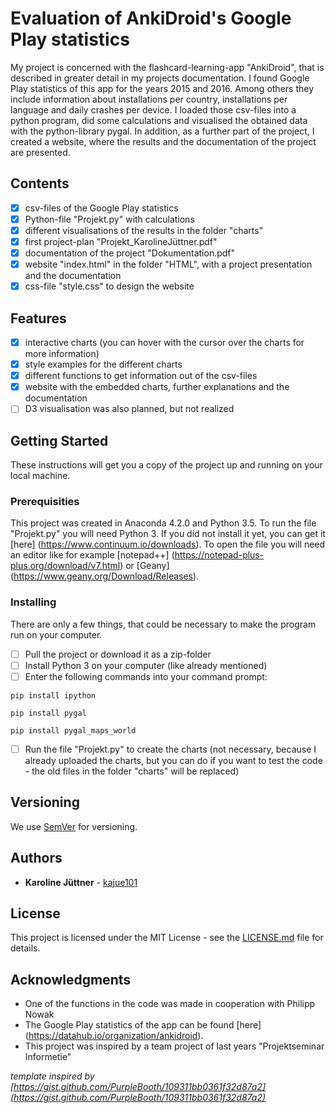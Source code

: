 # Evaluation of AnkiDroid's Google Play statistics

My project is concerned with the flashcard-learning-app "AnkiDroid", that is described in greater detail in my projects documentation. I found Google Play statistics of this app for the years 2015 and 2016. Among others they include information about installations per country, installations per language and daily crashes per device.
I loaded those csv-files into a python program, did some calculations and visualised the obtained data with the python-library pygal. In addition, as a further part of the project, I created a website, where the results and the documentation of the project are presented.

## Contents ##

- [x] csv-files of the Google Play statistics
- [x] Python-file "Projekt.py" with calculations 
- [x] different visualisations of the results in the folder "charts"
- [x] first project-plan "Projekt_KarolineJüttner.pdf"
- [x] documentation of the project "Dokumentation.pdf"
- [x] website "index.html" in the folder "HTML", with a project presentation and the documentation
- [x] css-file "style.css" to design the website

## Features

- [x] interactive charts (you can hover with the cursor over the charts for more information)
- [x] style examples for the different charts
- [x] different functions to get information out of the csv-files
- [x] website with the embedded charts, further explanations and the documentation
- [ ] D3 visualisation was also planned, but not realized

## Getting Started

These instructions will get you a copy of the project up and running on your local machine.

### Prerequisities

This project was created in Anaconda 4.2.0 and Python 3.5. To run the file "Projekt.py" you will need Python 3. If you did not install it yet, you can get it [here] (https://www.continuum.io/downloads).
To open the file you will need an editor like for example [notepad++] (https://notepad-plus-plus.org/download/v7.html) or [Geany] (https://www.geany.org/Download/Releases).

### Installing

There are only a few things, that could be necessary to make the program run on your computer.

- [ ] Pull the project or download it as a zip-folder
- [ ] Install Python 3 on your computer (like already mentioned)
- [ ] Enter the following commands into your command prompt:

```
pip install ipython
```
```
pip install pygal
```
```
pip install pygal_maps_world
```

- [ ] Run the file "Projekt.py" to create the charts (not necessary, because I already uploaded the charts, but you can do if you want to test the code - the old files in the folder "charts" will be replaced)


## Versioning

We use [SemVer](http://semver.org/) for versioning. 

## Authors

* **Karoline Jüttner** - [kajue101](https://github.com/kajue101)

## License

This project is licensed under the MIT License - see the [LICENSE.md](LICENSE.md) file for details.

## Acknowledgments

* One of the functions in the code was made in cooperation with Philipp Nowak
* The Google Play statistics of the app can be found [here] (https://datahub.io/organization/ankidroid).
* This project was inspired by a team project of last years "Projektseminar Informetie"



*template inspired by [https://gist.github.com/PurpleBooth/109311bb0361f32d87a2](https://gist.github.com/PurpleBooth/109311bb0361f32d87a2)*